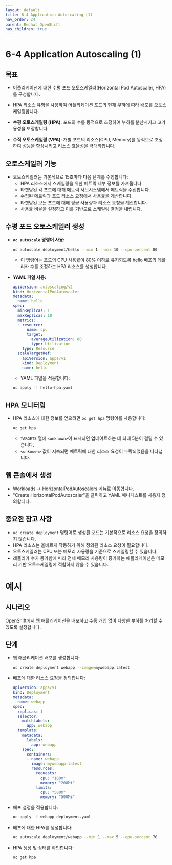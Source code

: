 ```yaml
---
layout: default
title: 6-4 Application Autoscaling (1)
nav_order: 24
parent: Redhat OpenShift
has_children: true
---
```


# 6-4 Application Autoscaling (1)

## 목표

- 어플리케이션에 대한 수평 포드 오토스케일러(Horizontal Pod Autoscaler, HPA)를 구성합니다.
- HPA 리소스 유형을 사용하여 어플리케이션 포드의 현재 부하에 따라 배포를 오토스케일링합니다.

- **수평 오토스케일링 (HPA)**: 포드의 수를 동적으로 조정하여 부하를 분산시키고 고가용성을 보장합니다.
- **수직 오토스케일링 (VPA)**: 개별 포드의 리소스(CPU, Memory)를 동적으로 조정하여 성능을 향상시키고 리소스 효율성을 극대화합니다.

## 오토스케일러 기능

- 오토스케일러는 기본적으로 15초마다 다음 단계를 수행합니다:
    - HPA 리소스에서 스케일링을 위한 메트릭 세부 정보를 가져옵니다.
    - 타겟팅된 각 포드에 대해 메트릭 서브시스템에서 메트릭을 수집합니다.
    - 수집된 메트릭과 포드 리소스 요청에서 사용률을 계산합니다.
    - 타겟팅된 모든 포드에 대해 평균 사용량과 리소스 요청을 계산합니다.
    - 사용률 비율을 설정하고 이를 기반으로 스케일링 결정을 내립니다.

## 수평 포드 오토스케일러 생성

- **`oc autoscale` 명령어 사용:**
    
    ```bash
    oc autoscale deployment/hello --min 1 --max 10 --cpu-percent 80
    
    ```
    
    - 이 명령어는 포드의 CPU 사용률이 80% 이하로 유지되도록 hello 배포의 레플리카 수를 조정하는 HPA 리소스를 생성합니다.
- **YAML 파일 사용:**
    
    ```yaml
    apiVersion: autoscaling/v2
    kind: HorizontalPodAutoscaler
    metadata:
      name: hello
    spec:
      minReplicas: 1
      maxReplicas: 10
      metrics:
      - resource:
          name: cpu
          target:
            averageUtilization: 80
            type: Utilization
        type: Resource
      scaleTargetRef:
        apiVersion: apps/v1
        kind: Deployment
        name: hello
    
    ```
    
    - YAML 파일을 적용합니다:
    
    ```bash
    oc apply -f hello-hpa.yaml
    
    ```
    

## HPA 모니터링

- HPA 리소스에 대한 정보를 얻으려면 `oc get hpa` 명령어를 사용합니다:
    
    ```bash
    oc get hpa
    ```
    
    - `TARGETS` 열에 `<unknown>`이 표시되면 업데이트하는 데 최대 5분이 걸릴 수 있습니다.
    - `<unknown>` 값이 지속되면 메트릭에 대한 리소스 요청이 누락되었음을 나타냅니다.

## 웹 콘솔에서 생성

- Workloads → HorizontalPodAutoscalers 메뉴로 이동합니다.
- "Create HorizontalPodAutoscaler"을 클릭하고 YAML 매니페스트를 사용자 정의합니다.

## 중요한 참고 사항

- `oc create deployment` 명령어로 생성된 포드는 기본적으로 리소스 요청을 정의하지 않습니다.
- HPA 리소스는 올바르게 작동하기 위해 정의된 리소스 요청이 필요합니다.
- 오토스케일러는 CPU 또는 메모리 사용량을 기준으로 스케일링할 수 있습니다.
- 레플리카 수가 증가함에 따라 전체 메모리 사용량이 증가하는 애플리케이션은 메모리 기반 오토스케일링에 적합하지 않을 수 있습니다.

# 예시

## 시나리오

OpenShift에서 웹 애플리케이션을 배포하고 수동 개입 없이 다양한 부하를 처리할 수 있도록 설정합니다.

## 단계

- 웹 애플리케이션 배포를 생성합니다:
    
    ```bash
    oc create deployment webapp --image=mywebapp:latest
    ```
    
- 배포에 대한 리소스 요청을 정의합니다:
    
    ```yaml
    apiVersion: apps/v1
    kind: Deployment
    metadata:
      name: webapp
    spec:
      replicas: 1
      selector:
        matchLabels:
          app: webapp
      template:
        metadata:
          labels:
            app: webapp
        spec:
          containers:
          - name: webapp
            image: mywebapp:latest
            resources:
              requests:
                cpu: "100m"
                memory: "200Mi"
              limits:
                cpu: "500m"
                memory: "500Mi"
    
    ```
    
- 배포 설정을 적용합니다:
    
    ```bash
    oc apply -f webapp-deployment.yaml
    
    ```
    
- 배포에 대한 HPA를 생성합니다:
    
    ```bash
    oc autoscale deployment/webapp --min 1 --max 5 --cpu-percent 70
    
    ```
    
- HPA 생성 및 상태를 확인합니다:
    
    ```bash
    oc get hpa
    
    ```